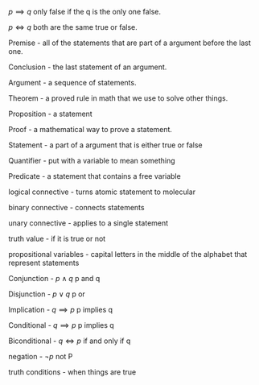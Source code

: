 

$p \implies q$ only false if the q is the only one false.

$p \iff q$  both are the same true or false.




Premise - all of the statements that are part of a argument before the last one.

Conclusion - the last statement of an argument.

Argument - a sequence of statements.

Theorem - a proved rule in math that we use to solve other things.

Proposition - a statement

Proof - a mathematical way to prove a statement.

Statement - a part of a argument that is either true or false

Quantifier - put with a variable to mean something

Predicate - a statement that contains a free variable 

logical connective - turns atomic statement to molecular 

binary connective - connects statements 

unary connective - applies to a single statement

truth value - if it is true or not

propositional variables - capital letters in the middle of the alphabet that represent statements 

Conjunction - $p \land q$ p and q 

Disjunction - $p \lor q$ p or 

Implication -  $q \implies p$ p implies q

Conditional - $q \implies p$ p implies q

Biconditional - $q \iff p$  if and only if q

negation  - $\lnot p$ not P

truth conditions - when things are true




